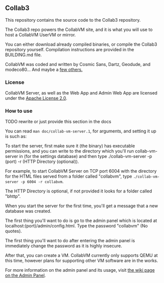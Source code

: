 ## Collab3

This repository contains the source code to the Collab3 repository.

The Collab3 repo powers the CollabVM site, and it is what you will use to host a CollabVM UserVM or mirror.

You can either download already compiled binaries, or compile the Collab3 repository yourself. Compilation instructions
are provided in the BUILDING.md file.

CollabVM was coded and written by Cosmic Sans, Dartz, Geodude, and modeco80... And maybe
a [few others.](https://github.com/computernewb/collab-vm-server/graphs/contributors)

### License

CollabVM Server, as well as the Web App and Admin Web App are licensed under
the [Apache License 2.0](https://www.apache.org/licenses/LICENSE-2.0).

### How to use

TODO rewrite or just provide this section in the docs

You can read `man doc/collab-vm-server.1`, for arguments, and setting it up is such as:

To start the server, first make sure it (the binary) has executable permissions, and you can write to the directory
which you'll run collab-vm-server in (for the settings database) and then type ./collab-vm-server -p (port) -r (HTTP
Directory (optional)).

For example, to start CollabVM Server on TCP port 6004 with the directory for the HTML files served from a folder
called "collabvm", type `./collab-vm-server -p 6004 -r collabvm`.

The HTTP Directory is optional, if not provided it looks for a folder called "bhttp".

When you start the server for the first time, you'll get a message that a new database was created.

The first thing you'll want to do is go to the admin panel which is located at localhost:(port)/admin/config.html. Type
the password "collabvm" (No quotes).

The first thing you'll want to do after entering the admin panel is immediately change the password as it is highly
insecure.

After that, you can create a VM. CollabVM currently only supports QEMU at this time, however plans for supporting other
VM software are in the works.

For more information on the admin panel and its usage,
visit [the wiki page on the Admin Panel](https://computernewb.com/wiki/CollabVM%20Server%201.x/Admin%20Panel).
